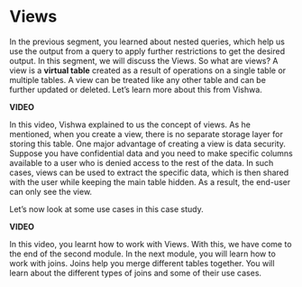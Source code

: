 ﻿# Views

In the previous segment, you learned about nested queries, which help us use the output from a query to apply further restrictions to get the desired output. In this segment, we will discuss the Views. So what are views? A view is a  **virtual table**  created as a result of operations on a single table or multiple tables. A view can be treated like any other table and can be further updated or deleted. Let’s learn more about this from Vishwa.    

**VIDEO**    

In this video, Vishwa explained to us the concept of views. As he mentioned, when you create a view, there is no separate storage layer for storing this table. One major advantage of creating a view is data security. Suppose you have confidential data and you need to make specific columns available to a user who is denied access to the rest of the data. In such cases, views can be used to extract the specific data, which is then shared with the user while keeping the main table hidden. As a result, the end-user can only see the view.    

Let’s now look at some use cases in this case study.    

**VIDEO**    

In this video, you learnt how to work with Views. With this, we have come to the end of the second module. In the next module, you will learn how to work with joins. Joins help you merge different tables together. You will learn about the different types of joins and some of their use cases.    
